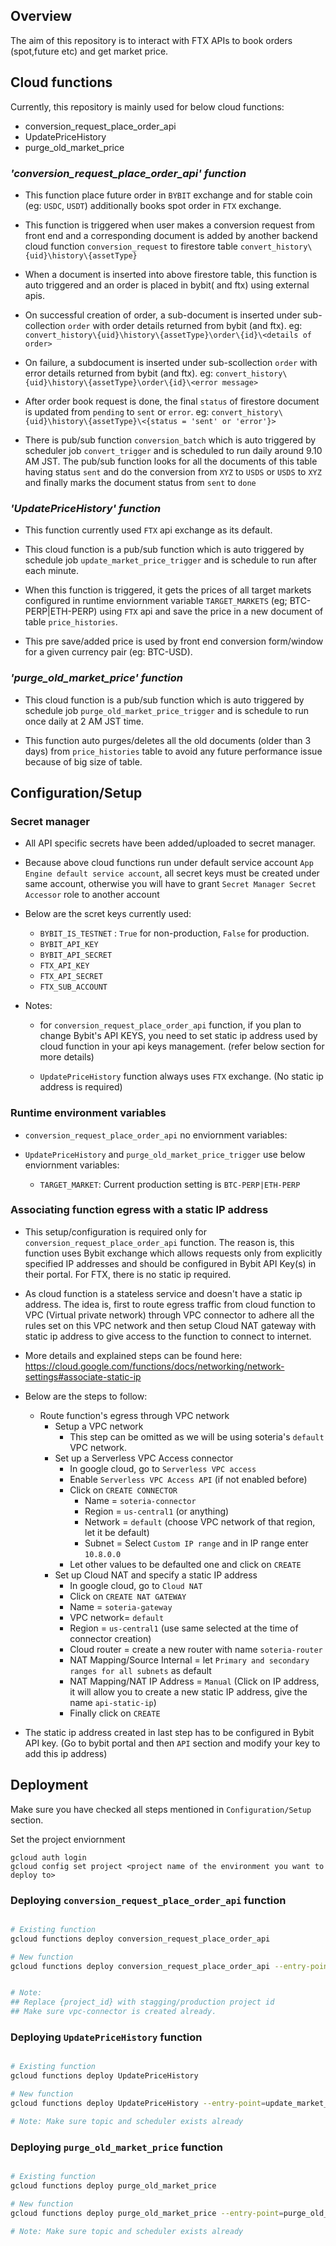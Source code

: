 ## Overview

The aim of this repository is to interact with FTX APIs to book orders (spot,future etc) and get market price.

## Cloud functions

Currently, this repository is mainly used for below cloud functions:

- conversion_request_place_order_api
- UpdatePriceHistory
- purge_old_market_price

### _'conversion_request_place_order_api' function_

- This function place future order in `BYBIT` exchange and for stable coin (eg: `USDC`, `USDT`) additionally books spot order in `FTX` exchange.

- This function is triggered when user makes a conversion request from front end and a corresponding document is added by another backend cloud function `conversion_request` to firestore table `convert_history\{uid}\history\{assetType}`

- When a document is inserted into above firestore table, this function is auto triggered and an order is placed in bybit( and ftx) using external apis.

- On successful creation of order, a sub-document is inserted under sub-collection `order` with order details returned from bybit (and ftx). eg: `convert_history\{uid}\history\{assetType}\order\{id}\<details of order>`

- On failure, a subdocument is inserted under sub-scollection `order` with error details returned from bybit (and ftx). eg: `convert_history\{uid}\history\{assetType}\order\{id}\<error message>`

- After order book request is done, the final `status` of firestore document is updated from `pending` to `sent` or `error`. eg:
  `convert_history\{uid}\history\{assetType}\<{status = 'sent' or 'error'}>`

- There is pub/sub function `conversion_batch` which is auto triggered by scheduler job `convert_trigger` and is scheduled to run daily around 9.10 AM JST. The pub/sub function looks for all the documents of this table having status `sent` and do the conversion from `XYZ` to `USDS` or `USDS` to `XYZ` and finally marks the document status from `sent` to `done`

### _'UpdatePriceHistory' function_

- This function currently used `FTX` api exchange as its default.

- This cloud function is a pub/sub function which is auto triggered by schedule job `update_market_price_trigger` and is schedule to run after each minute.

- When this function is triggered, it gets the prices of all target markets configured in runtime enviornment variable `TARGET_MARKETS` (eg; BTC-PERP|ETH-PERP) using `FTX` api and save the price in a new document of table `price_histories`.

- This pre save/added price is used by front end conversion form/window for a given currency pair (eg: BTC-USD).

### _'purge_old_market_price' function_

- This cloud function is a pub/sub function which is auto triggered by schedule job `purge_old_market_price_trigger` and is schedule to run once daily at 2 AM JST time.

- This function auto purges/deletes all the old documents (older than 3 days) from `price_histories` table to avoid any future performance issue because of big size of table.

## Configuration/Setup

### Secret manager

- All API specific secrets have been added/uploaded to secret manager.

- Because above cloud functions run under default service account `App Engine default service account`, all secret keys must be created under same account, otherwise you will have to grant `Secret Manager Secret Accessor` role to another account

- Below are the scret keys currently used:

  - `BYBIT_IS_TESTNET` : `True` for non-production, `False` for production.
  - `BYBIT_API_KEY`
  - `BYBIT_API_SECRET`
  - `FTX_API_KEY`
  - `FTX_API_SECRET`
  - `FTX_SUB_ACCOUNT`

- Notes:

  - for `conversion_request_place_order_api` function, if you plan to change Bybit's API KEYS, you need to set static ip address used by cloud function in your api keys management. (refer below section for more details)

  - `UpdatePriceHistory` function always uses `FTX` exchange. (No static ip address is required)

### Runtime environment variables

- `conversion_request_place_order_api` no enviornment variables:

- `UpdatePriceHistory` and `purge_old_market_price_trigger` use below enviornment variables:

  - `TARGET_MARKET`: Current production setting is `BTC-PERP|ETH-PERP`

### Associating function egress with a static IP address

- This setup/configuration is required only for `conversion_request_place_order_api` function. The reason is, this function uses Bybit exchange which allows requests only from explicitly specified IP addresses and should be configured in Bybit API Key(s) in their portal. For FTX, there is no static ip required.

- As cloud function is a stateless service and doesn't have a static ip address. The idea is, first to route egress traffic from cloud function to VPC (Virtual private network) through VPC connector to adhere all the rules set on this VPC network and then setup Cloud NAT gateway with static ip address to give access to the function to connect to internet.

- More details and explained steps can be found here: https://cloud.google.com/functions/docs/networking/network-settings#associate-static-ip

- Below are the steps to follow:
  - Route function's egress through VPC network
    - Setup a VPC network
      - This step can be omitted as we will be using soteria's `default` VPC network.
    - Set up a Serverless VPC Access connector
      - In google cloud, go to `Serverless VPC access`
      - Enable `Serverless VPC Access API` (if not enabled before)
      - Click on `CREATE CONNECTOR`
        - Name = `soteria-connector`
        - Region = `us-central1` (or anything)
        - Network = `default` (choose VPC network of that region, let it be default)
        - Subnet = Select `Custom IP range` and in IP range enter `10.8.0.0`
      - Let other values to be defaulted one and click on `CREATE`
    - Set up Cloud NAT and specify a static IP address
      - In google cloud, go to `Cloud NAT`
      - Click on `CREATE NAT GATEWAY`
      - Name = `soteria-gateway`
      - VPC network= `default`
      - Region = `us-central1` (use same selected at the time of connector creation)
      - Cloud router = create a new router with name `soteria-router`
      - NAT Mapping/Source Internal = let `Primary and secondary ranges for all subnets` as default
      - NAT Mapping/NAT IP Address = `Manual` (Click on IP address, it will allow you to create a new static IP address, give the name `api-static-ip`)
      - Finally click on `CREATE`
- The static ip address created in last step has to be configured in Bybit API key. (Go to bybit portal and then `API` section and modify your key to add this ip address)

## Deployment

Make sure you have checked all steps mentioned in `Configuration/Setup` section.

Set the project enviornment

```
gcloud auth login
gcloud config set project <project name of the environment you want to deploy to>
```

### Deploying `conversion_request_place_order_api` function

```bash

# Existing function
gcloud functions deploy conversion_request_place_order_api

# New function
gcloud functions deploy conversion_request_place_order_api --entry-point=place_order_api --runtime=python37 --trigger-event=providers/cloud.firestore/eventTypes/document.create --trigger-resource=projects/{project_id}/databases/(default)/documents/convert_history/{uid}/history/{assetType} --vpc-connector=soteria-connector --egress-settings=all


# Note:
## Replace {project_id} with stagging/production project id
## Make sure vpc-connector is created already.
```

### Deploying `UpdatePriceHistory` function

```bash

# Existing function
gcloud functions deploy UpdatePriceHistory

# New function
gcloud functions deploy UpdatePriceHistory --entry-point=update_market_price --runtime=python37 --trigger-topic=update_market_price_topic --set-env-vars=TARGET_MARKETS="BTC-PERP|ETH-PERP"

# Note: Make sure topic and scheduler exists already
```

### Deploying `purge_old_market_price` function

```bash

# Existing function
gcloud functions deploy purge_old_market_price

# New function
gcloud functions deploy purge_old_market_price --entry-point=purge_old_market_price --runtime=python37 --trigger-topic=purge_old_market_price_topic --set-env-vars=TARGET_MARKETS="BTC-PERP|ETH-PERP" --timeout=540s

# Note: Make sure topic and scheduler exists already
```
